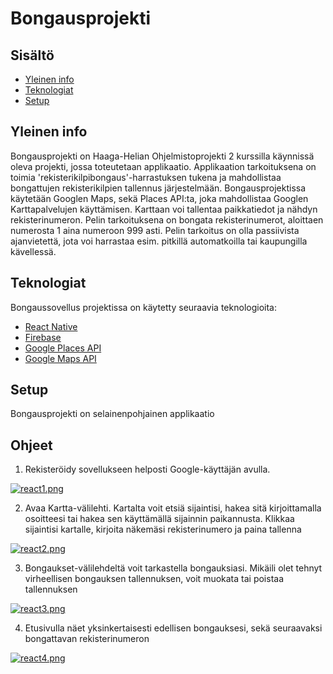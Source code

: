 # Bongausprojekti

## Sisältö
* [Yleinen info](#yleinen-info)
* [Teknologiat](#teknologiat)
* [Setup](#setup)


## Yleinen info
Bongausprojekti on Haaga-Helian Ohjelmistoprojekti 2 kurssilla käynnissä oleva projekti, jossa toteutetaan applikaatio.
Applikaation tarkoituksena on toimia 'rekisterikilpibongaus'-harrastuksen tukena ja mahdollistaa bongattujen rekisterikilpien tallennus järjestelmään.
Bongausprojektissa käytetään Googlen Maps, sekä Places API:ta, joka mahdollistaa Googlen Karttapalvelujen käyttämisen. Karttaan voi tallentaa paikkatiedot ja nähdyn rekisterinumeron. Pelin tarkoituksena on bongata rekisterinumerot, aloittaen numerosta 1 aina numeroon 999 asti. Pelin tarkoitus on olla passiivista ajanvietettä, jota voi harrastaa esim. pitkillä automatkoilla tai kaupungilla kävellessä.  



## Teknologiat

Bongaussovellus projektissa on käytetty seuraavia teknologioita:

* [React Native](https://reactnative.dev/)
* [Firebase](https://firebase.google.com/)
* [Google Places API](https://developers.google.com/maps/documentation/places/web-service)
* [Google Maps API](https://developers.google.com/maps)

## Setup
Bongausprojekti on selainenpohjainen applikaatio

## Ohjeet

1. Rekisteröidy sovellukseen helposti Google-käyttäjän avulla.

[![react1.png](https://i.postimg.cc/fL2sDH2J/react1.png)](https://postimg.cc/njDg11tJ)

2. Avaa Kartta-välilehti. Kartalta voit etsiä sijaintisi, hakea sitä kirjoittamalla osoitteesi tai hakea sen käyttämällä sijainnin paikannusta. Klikkaa sijaintisi kartalle, kirjoita näkemäsi rekisterinumero ja paina tallenna

[![react2.png](https://i.postimg.cc/kMHCHpRH/react2.png)](https://postimg.cc/kDWL6wcN)

3. Bongaukset-välilehdeltä voit tarkastella bongauksiasi. Mikäili olet tehnyt virheellisen bongauksen tallennuksen, voit muokata tai poistaa tallennuksen

[![react3.png](https://i.postimg.cc/4yYgdzqw/react3.png)](https://postimg.cc/q6HYDCkC)

4. Etusivulla näet yksinkertaisesti edellisen bongauksesi, sekä seuraavaksi bongattavan rekisterinumeron

[![react4.png](https://i.postimg.cc/Rh2znWzm/react4.png)](https://postimg.cc/CnC23L1r)

